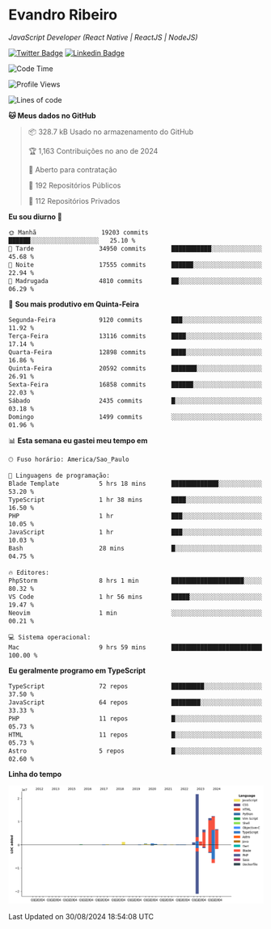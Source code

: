 # Evandro **Ribeiro**

*JavaScript Developer (React Native | ReactJS | NodeJS)*

[![Twitter Badge](https://img.shields.io/badge/-@ribeiroevandro-201B2D?style=flat-square&labelColor=201B2D&logo=twitter&logoColor=white&link=https://twitter.com/ribeiroevandro)](https://twitter.com/ribeiroevandro) 
[![Linkedin Badge](https://img.shields.io/badge/-Evandro%20Ribeiro-201B2D?style=flat-square&logo=Linkedin&logoColor=white&link=https://www.linkedin.com/in/ribeiroevandro)](https://www.linkedin.com/in/ribeiroevandro) 


<!--START_SECTION:waka-->
![Code Time](http://img.shields.io/badge/Code%20Time-4%2C082%20hrs%2023%20mins-blue)

![Profile Views](http://img.shields.io/badge/Visualizac%C3%B5es%20do%20perfil-0-blue)

![Lines of code](https://img.shields.io/badge/Desde%20o%20Hello%20World%20eu%20escrevi-64.1%20million%20linhas%20de%20c%C3%B3digo-blue)

**🐱 Meus dados no GitHub** 

> 📦 328.7 kB Usado no armazenamento do GitHub 
 > 
> 🏆 1,163 Contribuições no ano de 2024
 > 
> 💼 Aberto para contratação
 > 
> 📜 192 Repositórios Públicos 
 > 
> 🔑 112 Repositórios Privados 
 > 
**Eu sou diurno 🐤** 

```text
🌞 Manhã                  19203 commits       ██████░░░░░░░░░░░░░░░░░░░   25.10 % 
🌆 Tarde                  34950 commits       ███████████░░░░░░░░░░░░░░   45.68 % 
🌃 Noite                  17555 commits       ██████░░░░░░░░░░░░░░░░░░░   22.94 % 
🌙 Madrugada              4810 commits        ██░░░░░░░░░░░░░░░░░░░░░░░   06.29 % 
```
📅 **Sou mais produtivo em Quinta-Feira** 

```text
Segunda-Feira            9120 commits        ███░░░░░░░░░░░░░░░░░░░░░░   11.92 % 
Terça-Feira              13116 commits       ████░░░░░░░░░░░░░░░░░░░░░   17.14 % 
Quarta-Feira             12898 commits       ████░░░░░░░░░░░░░░░░░░░░░   16.86 % 
Quinta-Feira             20592 commits       ███████░░░░░░░░░░░░░░░░░░   26.91 % 
Sexta-Feira              16858 commits       ██████░░░░░░░░░░░░░░░░░░░   22.03 % 
Sábado                   2435 commits        █░░░░░░░░░░░░░░░░░░░░░░░░   03.18 % 
Domingo                  1499 commits        ░░░░░░░░░░░░░░░░░░░░░░░░░   01.96 % 
```


📊 **Esta semana eu gastei meu tempo em** 

```text
🕑︎ Fuso horário: America/Sao_Paulo

💬 Linguagens de programação: 
Blade Template           5 hrs 18 mins       █████████████░░░░░░░░░░░░   53.20 % 
TypeScript               1 hr 38 mins        ████░░░░░░░░░░░░░░░░░░░░░   16.50 % 
PHP                      1 hr                ███░░░░░░░░░░░░░░░░░░░░░░   10.05 % 
JavaScript               1 hr                ███░░░░░░░░░░░░░░░░░░░░░░   10.03 % 
Bash                     28 mins             █░░░░░░░░░░░░░░░░░░░░░░░░   04.75 % 

🔥 Editores: 
PhpStorm                 8 hrs 1 min         ████████████████████░░░░░   80.32 % 
VS Code                  1 hr 56 mins        █████░░░░░░░░░░░░░░░░░░░░   19.47 % 
Neovim                   1 min               ░░░░░░░░░░░░░░░░░░░░░░░░░   00.21 % 

💻 Sistema operacional: 
Mac                      9 hrs 59 mins       █████████████████████████   100.00 % 
```

**Eu geralmente programo em TypeScript** 

```text
TypeScript               72 repos            █████████░░░░░░░░░░░░░░░░   37.50 % 
JavaScript               64 repos            ████████░░░░░░░░░░░░░░░░░   33.33 % 
PHP                      11 repos            █░░░░░░░░░░░░░░░░░░░░░░░░   05.73 % 
HTML                     11 repos            █░░░░░░░░░░░░░░░░░░░░░░░░   05.73 % 
Astro                    5 repos             █░░░░░░░░░░░░░░░░░░░░░░░░   02.60 % 
```



**Linha do tempo**

![Lines of Code chart](https://raw.githubusercontent.com/ribeiroevandro/ribeiroevandro/main/assets/bar_graph.png)


 Last Updated on 30/08/2024 18:54:08 UTC
<!--END_SECTION:waka-->

